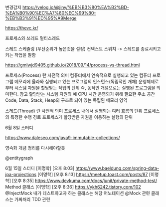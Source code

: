 변경감지
https://velog.io/@jiny/%EB%B3%80%EA%B2%BD-%EA%B0%90%EC%A7%80%EC%99%80-%EB%B3%91%ED%95%A9Merge

https://thevc.kr/


프로세스와 쓰레드 
멀티스레드 

스레드 스케줄링 (우선순위가 높은것을 설정) 
컨텍스트 스위치 -> 스레드를 종료시키고 키는 작업을 말함



https://gmlwjd9405.github.io/2018/09/14/process-vs-thread.html

프로세스(Process) 란
사전적 의미
컴퓨터에서 연속적으로 실행되고 있는 컴퓨터 프로그램
메모리에 올라와 실행되고 있는 프로그램의 인스턴스(독립적인 개체)
운영체제로부터 시스템 자원을 할당받는 작업의 단위
즉, 동적인 개념으로는 실행된 프로그램을 의미한다.
참고 할당받는 시스템 자원의 예
CPU 시간
운영되기 위해 필요한 주소 공간
Code, Data, Stack, Heap의 구조로 되어 있는 독립된 메모리 영역


스레드(Thread) 란
사전적 의미
프로세스 내에서 실행되는 여러 흐름의 단위
프로세스의 특정한 수행 경로
프로세스가 할당받은 자원을 이용하는 실행의 단위


6월 8일 스터디 

https://www.daleseo.com/java9-immutable-collections/


영속화 개념 정리를 다시해야할듯

@entitygraph



6월 15일 스터디
[이명학] [오후 8:03] https://www.baeldung.com/spring-data-jpa-projections
[이명학] [오후 8:13] https://meetup.toast.com/posts/87
[이명학] [오후 8:35] https://www.devkuma.com/docs/junit/private-method-test/ Method 클래스
[이명학] [오후 8:36] https://ykh6242.tistory.com/102
@InjectMock 내가 테스트하고자 하는 클래스는 해당 어노테이션
@Mock 관련 클래스는 가짜처리
TDD 관련





